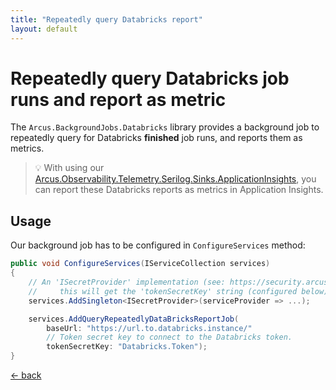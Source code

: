 ```yaml
---
title: "Repeatedly query Databricks report"
layout: default
---
```


# Repeatedly query Databricks job runs and report as metric

The `Arcus.BackgroundJobs.Databricks` library provides a background job to repeatedly query for Databricks **finished** job runs, and reports them as metrics.

> :bulb: With using our [Arcus.Observability.Telemetry.Serilog.Sinks.ApplicationInsights](https://www.nuget.org/packages/Arcus.Observability.Telemetry.Serilog.Sinks.ApplicationInsights/), you can report these Databricks reports as metrics in Application Insights.

## Usage

Our background job has to be configured in `ConfigureServices` method:

```csharp
public void ConfigureServices(IServiceCollection services)
{
    // An 'ISecretProvider' implementation (see: https://security.arcus-azure.net/) to access the Azure Service Bus Topic resource;
    //     this will get the 'tokenSecretKey' string (configured below) and has to retrieve the connection token for the Databricks instance.
    services.AddSingleton<ISecretProvider>(serviceProvider => ...);

    services.AddQueryRepeatedlyDataBricksReportJob(
        baseUrl: "https://url.to.databricks.instance/" 
        // Token secret key to connect to the Databricks token.
        tokenSecretKey: "Databricks.Token");
}
```

[&larr; back](/)